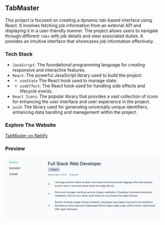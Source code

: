 ## TabMaster

This project is focused on creating a dynamic tab-based interface using React. It involves fetching job information from an external API and displaying it in a user-friendly manner. The project allows users to navigate through different `tabs` with job details and view associated duties. It provides an intuitive interface that showcases job information effectively.

### Tech Stack
- `JavaScript`: The foundational programming language for creating responsive and interactive features.
- `React`: The powerful JavaScript library used to build the project: 
- - `useState` The React hook used to manage state.
- - `useEffect`: The React hook used for handling side effects and lifecycle events.
- `React Icons`: The popular library that provides a vast collection of icons for enhancing the user interface and user experience in the project.
- `uuid`: The library used for generating universally unique identifiers, enhancing data handling and management within the project.


### Explore The Website
[TabMaster on Netlify](https://slide-ease.netlify.app/)

### Preview

<img src="./public/tab-master.png" alt="TabMaster React App" />          
